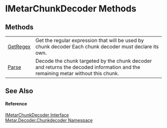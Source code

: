 # IMetarChunkDecoder Methods




## Methods
<table>
<tr>
<td><a href="M_Metar_Decoder_Chunkdecoder_IMetarChunkDecoder_GetRegex.md">GetRegex</a></td>
<td>Get the regular expression that will be used by chunk decoder Each chunk decoder must declare its own.</td></tr>
<tr>
<td><a href="M_Metar_Decoder_Chunkdecoder_IMetarChunkDecoder_Parse.md">Parse</a></td>
<td>Decode the chunk targeted by the chunk decoder and returns the decoded information and the remaining metar without this chunk.</td></tr>
</table>

## See Also


#### Reference
<a href="T_Metar_Decoder_Chunkdecoder_IMetarChunkDecoder.md">IMetarChunkDecoder Interface</a>  
<a href="N_Metar_Decoder_Chunkdecoder.md">Metar.Decoder.Chunkdecoder Namespace</a>  

